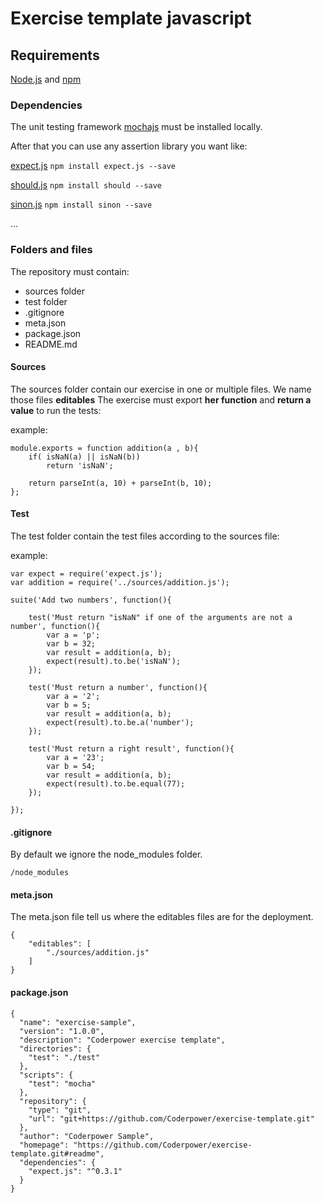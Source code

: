 # Exercise template javascript

## **Requirements**
[Node.js](https://nodejs.org/en/) and [npm](https://www.npmjs.com/)

### **Dependencies**
The unit testing framework [mochajs](https://mochajs.org/) must be installed locally.

After that you can use any assertion library you want like:

[expect.js](https://github.com/Automattic/expect.js) 
`npm install expect.js --save`

[should.js](https://shouldjs.github.io/) 
 `npm install should --save`

[sinon.js](http://sinonjs.org/)
`npm install sinon --save`

...

### **Folders and files**
The repository must contain:

 - sources folder 
 - test folder 
 - .gitignore
 - meta.json 
 - package.json
 - README.md

#### **Sources**
The sources folder contain our exercise in one or multiple files. We name those files **editables**
The exercise must export **her function** and **return a value** to run the tests:

example:

    module.exports = function addition(a , b){
        if( isNaN(a) || isNaN(b))
            return 'isNaN';
    
        return parseInt(a, 10) + parseInt(b, 10);
    };

#### **Test**
  The test folder contain the test files according to the sources file:

example:

    var expect = require('expect.js');
    var addition = require('../sources/addition.js');
    
    suite('Add two numbers', function(){
    
        test('Must return "isNaN" if one of the arguments are not a number', function(){
            var a = 'p';
            var b = 32;
            var result = addition(a, b);
            expect(result).to.be('isNaN');
        });
    
        test('Must return a number', function(){
            var a = '2';
            var b = 5;
            var result = addition(a, b);
            expect(result).to.be.a('number');
        });
    
        test('Must return a right result', function(){
            var a = '23';
            var b = 54;
            var result = addition(a, b);
            expect(result).to.be.equal(77);
        });
    
    });

#### **.gitignore**
By default we ignore the node_modules folder.

    /node_modules

#### **meta.json**
The meta.json file tell us where the editables files are for the deployment.

    {
        "editables": [
            "./sources/addition.js"
        ]
    }

#### **package.json**

    {
      "name": "exercise-sample",
      "version": "1.0.0",
      "description": "Coderpower exercise template",
      "directories": {
        "test": "./test"
      },
      "scripts": {
        "test": "mocha"
      },
      "repository": {
        "type": "git",
        "url": "git+https://github.com/Coderpower/exercise-template.git"
      },
      "author": "Coderpower Sample",
      "homepage": "https://github.com/Coderpower/exercise-template.git#readme",
      "dependencies": {
        "expect.js": "^0.3.1"
      }
    }

